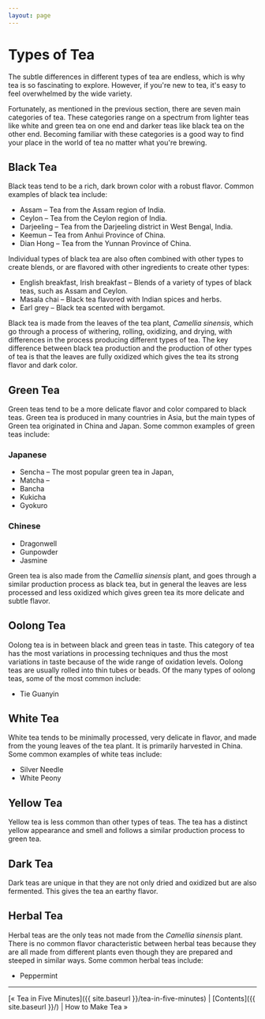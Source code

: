 ```yaml
---
layout: page
---
```


# Types of Tea

The subtle differences in different types of tea are endless, which is why tea is so fascinating to explore. However, if you're new to tea, it's easy to feel overwhelmed by the wide variety.

Fortunately, as mentioned in the previous section, there are seven main categories of tea. These categories range on a spectrum from lighter teas like white and green tea on one end and darker teas like black tea on the other end. Becoming familiar with these categories is a good way to find your place in the world of tea no matter what you're brewing.

## Black Tea

Black teas tend to be a rich, dark brown color with a robust flavor. Common examples of black tea include:

* Assam – Tea from the Assam region of India.
* Ceylon – Tea from the Ceylon region of India.
* Darjeeling – Tea from the Darjeeling district in West Bengal, India.
* Keemun – Tea from Anhui Province of China.
* Dian Hong – Tea from the Yunnan Province of China.

Individual types of black tea are also often combined with other types to create blends, or are flavored with other ingredients to create other types:

* English breakfast, Irish breakfast – Blends of a variety of types of black teas, such as Assam and Ceylon.
* Masala chai – Black tea flavored with Indian spices and herbs.
* Earl grey – Black tea scented with bergamot.

Black tea is made from the leaves of the tea plant, *Camellia sinensis*, which go through a process of withering, rolling, oxidizing, and drying, with differences in the process producing different types of tea. The key difference between black tea production and the production of other types of tea is that the leaves are fully oxidized which gives the tea its strong flavor and dark color.

## Green Tea

Green teas tend to be a more delicate flavor and color compared to black teas. Green tea is produced in many countries in Asia, but the main types of Green tea originated in China and Japan. Some common examples of green teas include:

### Japanese

* Sencha – The most popular green tea in Japan,
* Matcha –
* Bancha
* Kukicha
* Gyokuro

### Chinese

* Dragonwell
* Gunpowder
* Jasmine

Green tea is also made from the *Camellia sinensis* plant, and goes through a similar production process as black tea, but in general the leaves are less processed and less oxidized which gives green tea its more delicate and subtle flavor.

## Oolong Tea

Oolong tea is in between black and green teas in taste. This category of tea has the most variations in processing techniques and thus the most variations in taste because of the wide range of oxidation levels. Oolong teas are usually rolled into thin tubes or beads. Of the many types of oolong teas, some of the most common include:

* Tie Guanyin

## White Tea

White tea tends to be minimally processed, very delicate in flavor, and made from the young leaves of the tea plant. It is primarily harvested in China. Some common examples of white teas include:

* Silver Needle
* White Peony

## Yellow Tea

Yellow tea is less common than other types of teas. The tea has a distinct yellow appearance and smell and follows a similar production process to green tea.

## Dark Tea

Dark teas are unique in that they are not only dried and oxidized but are also fermented. This gives the tea an earthy flavor.

## Herbal Tea

Herbal teas are the only teas not made from the *Camellia sinensis* plant. There is no common flavor characteristic between herbal teas because they are all made from different plants even though they are prepared and steeped in similar ways. Some common herbal teas include:

* Peppermint

---

[&laquo; Tea in Five Minutes]({{ site.baseurl }}/tea-in-five-minutes) |
 [Contents]({{ site.baseurl }}/) |
 How to Make Tea &raquo;
